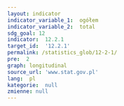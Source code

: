 ```yaml
---
layout: indicator
indicator_variable_1:  ogółem
indicator_variable_2:  total
sdg_goal: 12
indicator:  12.2.1
target_id:  '12.2.1'
permalink: /statistics_glob/12-2-1/
pre:  2
graph: longitudinal
source_url: 'www.stat.gov.pl'
lang:  pl
kategorie:  null
zmienne: null
---
```

